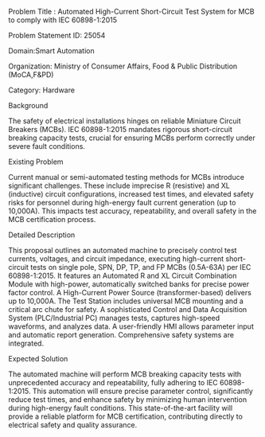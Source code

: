 Problem Title : Automated High-Current Short-Circuit Test System for MCB to comply with IEC 60898-1:2015


Problem Statement ID: 25054

Domain:Smart Automation

Organization: Ministry of Consumer Affairs, Food & Public Distribution (MoCA,F&PD)

Category: Hardware

Background

The safety of electrical installations hinges on reliable Miniature Circuit Breakers (MCBs). IEC 60898-1:2015 mandates rigorous short-circuit breaking capacity tests, crucial for ensuring MCBs perform correctly under severe fault conditions.

Existing Problem

Current manual or semi-automated testing methods for MCBs introduce significant challenges. These include imprecise R (resistive) and XL (inductive) circuit configurations, increased test times, and elevated safety risks for personnel during high-energy fault current generation (up to 10,000A). This impacts test accuracy, repeatability, and overall safety in the MCB certification process.

Detailed Description

This proposal outlines an automated machine to precisely control test currents, voltages, and circuit impedance, executing high-current short-circuit tests on single pole, SPN, DP, TP, and FP MCBs (0.5A-63A) per IEC 60898-1:2015. It features an Automated R and XL Circuit Combination Module with high-power, automatically switched banks for precise power factor control. A High-Current Power Source (transformer-based) delivers up to 10,000A. The Test Station includes universal MCB mounting and a critical arc chute for safety. A sophisticated Control and Data Acquisition System (PLC/Industrial PC) manages tests, captures high-speed waveforms, and analyzes data. A user-friendly HMI allows parameter input and automatic report generation. Comprehensive safety systems are integrated.

Expected Solution

The automated machine will perform MCB breaking capacity tests with unprecedented accuracy and repeatability, fully adhering to IEC 60898-1:2015. This automation will ensure precise parameter control, significantly reduce test times, and enhance safety by minimizing human intervention during high-energy fault conditions. This state-of-the-art facility will provide a reliable platform for MCB certification, contributing directly to electrical safety and quality assurance.